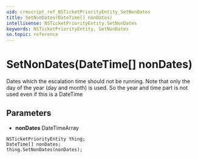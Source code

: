 ```yaml
---
uid: crmscript_ref_NSTicketPriorityEntity_SetNonDates
title: SetNonDates(DateTime[] nonDates)
intellisense: NSTicketPriorityEntity.SetNonDates
keywords: NSTicketPriorityEntity, GetNonDates
so.topic: reference
---
```


# SetNonDates(DateTime[] nonDates)

Dates which the escalation time should not be running. Note that only the day of the year (day and month) is used. So the year and time part is not used even if this is a DateTime

## Parameters

* **nonDates** DateTimeArray

```crmscript
NSTicketPriorityEntity thing;
DateTime[] nonDates;
thing.SetNonDates(nonDates);
```

